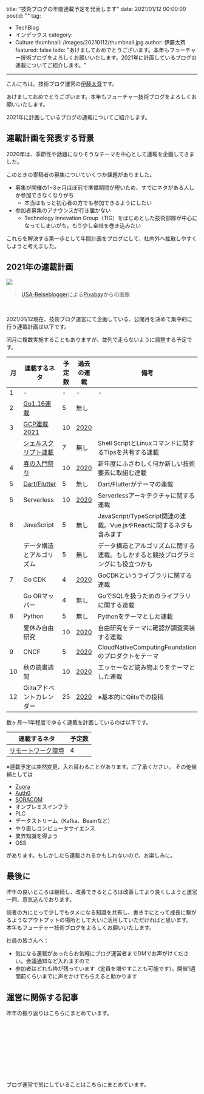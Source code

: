 title: "技術ブログの年間連載予定を発表します"
date: 2021/01/12 00:00:00
postid: ""
tag:
  - TechBlog
  - インデックス
category:
  - Culture
thumbnail: /images/20210112/thumbnail.jpg
author: 伊藤太斉
featured: false
lede: "あけましておめでとうございます。本年もフューチャー技術ブログをよろしくお願いいたします。2021年に計画しているブログの連載についてご紹介します。"
---

こんにちは。技術ブログ運営の[伊藤太斉](https://twitter.com/kaedemalu)です。

あけましておめでとうございます。本年もフューチャー技術ブログをよろしくお願いいたします。

2021年に計画しているブログの連載についてご紹介します。

## 連載計画を発表する背景

2020年は、季節性や話題になりそうなテーマを中心として連載を企画してきました。

このときの寄稿者の募集についていくつか課題がありました。

* 募集が開催の1~3ヶ月ほぼ前で準備期間が短いため、すでにネタがある人しか参加できなくなりがち
    * 本当はもっと初心者の方でも参加できるようにしたい
* 参加者募集のアナウンスが行き届かない
    * Technology Innovation Group（TIG）をはじめとした技術部隊が中心になってしまいがち。もう少し全社を巻き込みたい

これらを解決する第一歩として年間計画をブログにして、社内外へ拡散しやすくしようと考えました。


## 2021年の連載計画

<img src="/images/20210112/new-year-resolution-5859760_1280.jpg" loading="lazy">

> <a href="https://pixabay.com/ja/users/usa-reiseblogger-328188/?utm_source=link-attribution&amp;utm_medium=referral&amp;utm_campaign=image&amp;utm_content=5859760">USA-Reiseblogger</a>による<a href="https://pixabay.com/ja/?utm_source=link-attribution&amp;utm_medium=referral&amp;utm_campaign=image&amp;utm_content=5859760">Pixabay</a>からの画像

<br>

2021/01/12現在、技術ブログ運営にて企画している、公開月を決めて集中的に行う連載計画は以下です。

同月に複数実施することもありますが、並列で走らないように調整する予定です。


| 月 | 連載するネタ                           | 予定数 | 過去の連載 | 備考 |
| ---| ------------------------------------ | ----- | ------------------ | ---|
| 1  | -                                   | -     | -                  | - |
| 2  | [Go1.16連載](/articles/20210207/)   | 5     | 無し            |  |
| 3  | [GCP連載2021](/articles/20210307/)   | 10    | [2020](/articles/20200202/) |  |
|    | [シェルスクリプト連載](/articles/20210321/)  | 7   | 無し | Shell ScriptとLinuxコマンドに関するTipsを共有する連載|
| 4  | [春の入門祭り](/articles/20210414a/) | 10     | [2020](/articles/20200529/) | 新年度にふさわしく何か新しい技術要素に取組む連載 |
| 5  | [Dart/Flutter](/articles/20210510a/)  | 5     | 無し           | Dart/Flutterがテーマの連載 |
| 5  | Serverless                         | 10     | [2020](/articles/20200322/) | Serverlessアーキテクチャに関する連載 |
| 6  | JavaScript                          | 5      | 無し | JavaScript/TypeScript関連の連載。Vue.jsやReactに関するネタも含みます |
|    | データ構造とアルゴリズム           | 5 | 無し | データ構造とアルゴリズムに関する連載。もしかすると競技プログラミングにも役立つかも |
| 7  | Go CDK                            | 4     | [2020](/articles/20191111/) | GoCDKというライブラリに関する連載 |
|    | Go ORマッパー                     | 4     | 無し | GoでSQLを扱うためのライブラリに関する連載 |
| 8  | Python                            | 5      | 無し | Pythonをテーマとした連載 |
|    | 夏休み自由研究                     | 10    | [2020](/articles/20200726/) | 自由研究をテーマに確認が調査実装する連載 |
| 9  | CNCF                               | 5    | [2020](/articles/20200928/) | CloudNativeComputingFoundationのプロダクトをテーマ |
| 10 | 秋の読書週間                      | 10    | [2020](/articles/20201026/) | エッセーなど読み物よりをテーマとした連載 |
| 12 | Qiitaアドベントカレンダー           | 25 | [2020](https://qiita.com/advent-calendar/2020/future) | ※基本的にQiitaでの投稿 |


数ヶ月～1年程度でゆるく連載を計画しているのは以下です。

| 連載するネタ       | 予定数 |
| ----------------- | ----- |
| [リモートワーク環境](/articles/20210118/) | 4     |


※連載予定は突然変更、入れ替わることがあります。ご了承ください。
その他候補としては

- [Zuora](/tags/Zuora/)
- [Auth0](/tags/Auth0/)
- [SORACOM](/tags/SORACOM/)
- オンプレミスインフラ
- PLC
- データストリーム（Kafka、Beamなど）
- やり直しコンピュータサイエンス
- 業界知識を得よう
- OSS

があります。もしかしたら連載されるかもしれないので、お楽しみに。


## 最後に

昨年の良いところは継続し、改善できるところは改善してより良くしようと運営一同、意気込んでおります。

読者の方にとって少しでもタメになる知識を共有し、書き手にとって成長に繋がるようなアウトプットの場所として大いに活用していただければと思います。
本年もフューチャー技術ブログをよろしくお願いいたします。


社員の皆さんへ：

* 気になる連載があったらお気軽にブログ運営者までDMでお声がけください。会議通知など入れますので
* 参加者はどれも枠が残っています（定員を増やすことも可能です）。開催1週間前くらいまでに声をかけてもらえると助かります

## 運営に関係する記事

昨年の振り返りはこちらにまとめています。

<div class="iframely-embed"><div class="iframely-responsive" style="height: 140px; padding-bottom: 0;"><a href="https://future-architect.github.io/articles/20201127/index.html" data-iframely-url="//cdn.iframe.ly/mp0v8g9?iframe=card-small"></a></div></div>


ブログ運営で気にしていることはこちらにまとめています。

<div class="iframely-embed"><div class="iframely-responsive" style="height: 140px; padding-bottom: 0;"><a href="https://future-architect.github.io/articles/20200530/index.html" data-iframely-url="//cdn.iframe.ly/NZFPJjo?iframe=card-small"></a></div></div>

<script async src="//cdn.iframe.ly/embed.js" charset="utf-8"></script>
